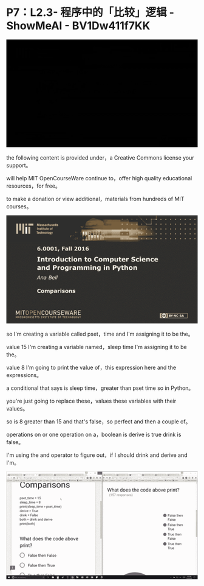 # P7：L2.3- 程序中的「比较」逻辑 - ShowMeAI - BV1Dw411f7KK

![](img/2e9993330198f6a51bd6983998740dae_0.png)

the following content is provided under，a Creative Commons license your support。

will help MIT OpenCourseWare continue to，offer high quality educational resources，for free。

to make a donation or view additional，materials from hundreds of MIT courses。



![](img/2e9993330198f6a51bd6983998740dae_2.png)

so I'm creating a variable called pset，time and I'm assigning it to be the。

value 15 I'm creating a variable named，sleep time I'm assigning it to be the。

value 8 I'm going to print the value of，this expression here and the expressions。

a conditional that says is sleep time，greater than pset time so in Python。

you're just going to replace these，values these variables with their values。

so is 8 greater than 15 and that's false，so perfect and then a couple of。

operations on or one operation on a，boolean is derive is true drink is false。

I'm using the and operator to figure out，if I should drink and derive and I'm。



![](img/2e9993330198f6a51bd6983998740dae_4.png)
